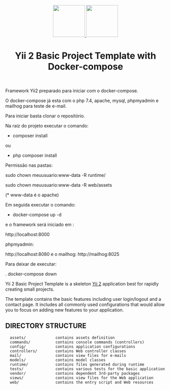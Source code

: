 <p align="center">
    <a href="https://github.com/yiisoft" target="_blank">
        <img src="https://avatars0.githubusercontent.com/u/993323" height="100px">
    </a>
     <a href="https://www.docker.com/" target="_blank">
        <img src="https://www.docker.com/sites/default/files/mono_vertical_large.png" height="100px">
    </a>
    <h1 align="center">Yii 2 Basic Project Template with Docker-compose </h1>
    <br>
</p>

Framework Yii2 preparado para iniciar com o docker-compose.

O docker-compose já esta com o php 7.4, apache, mysql, phpmyadmin e mailhog para teste de e-mail.

Para iniciar basta clonar o repositório.

Na raiz do projeto executar o comando:

- composer install

ou 

- php composer install

Permissão nas pastas:

sudo chown meuusuario:www-data -R runtime/

sudo chown meuusuario:www-data -R web/assets 

 (* www-data é o apache)
 
Em seguida executar o comando:

 - docker-compose up -d

e o framework será iniciado em :

http://localhost:8000

phpmyadmin:

http://localhost:8080
e o mailhog:
http://mailhog:8025

Para deixar de executar:

. docker-compose down


Yii 2 Basic Project Template is a skeleton [Yii 2](http://www.yiiframework.com/) application best for
rapidly creating small projects.

The template contains the basic features including user login/logout and a contact page.
It includes all commonly used configurations that would allow you to focus on adding new
features to your application.

DIRECTORY STRUCTURE
-------------------

      assets/             contains assets definition
      commands/           contains console commands (controllers)
      config/             contains application configurations
      controllers/        contains Web controller classes
      mail/               contains view files for e-mails
      models/             contains model classes
      runtime/            contains files generated during runtime
      tests/              contains various tests for the basic application
      vendor/             contains dependent 3rd-party packages
      views/              contains view files for the Web application
      web/                contains the entry script and Web resources


